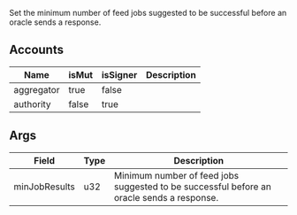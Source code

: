 Set the minimum number of feed jobs suggested to be successful before an oracle sends a response.

## Accounts
|Name|isMut|isSigner|Description|
|--|--|--|--|
| aggregator | true | false |  |
| authority | false | true |  |
## Args
|Field|Type|Description|
|--|--|--|
| minJobResults |  u32 | Minimum number of feed jobs suggested to be successful before an oracle sends a response. |
